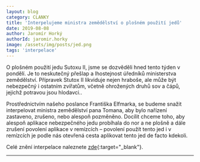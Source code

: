 ```yaml
---
layout: blog
category: CLANKY
title: 'Interpelujeme ministra zemědělství o plošném použití jedů'
date: 2019-08-08
author: Jaromír Horký
authorId: jaromir.horky
image: /assets/img/posts/jed.png   
tags: 'interpelace'
---
```


O plošném použití jedu Sutoxu II, jsme se dozvěděli hned tento týden v pondělí. Je to neskutečný přešlap a lhostejnost úředníků ministerstva zemědělství. Přípravek Stutox II likviduje nejen hraboše, ale může být nebezpečný i ostatním zvířatům, včetně ohrožených druhů sov a čápů, jejichž potravou jsou hlodavci..

Prostřednictvím našeho poslance Františka Elfmarka, se budeme snažit interpelovat ministra  zemědělství pana Tomana, aby bylo nařízení zastaveno, zrušeno, nebo alespoň pozměněno. Docílit chceme toho, aby alespoň aplikace nebezpečného jedu probíhala do nor a ne plošně a dále zrušení povolení aplikace v remízcích – povolení použít tento jed i v remízcích je podle nás otevřená cesta aplikovat tento jed de facto kdekoli.

Celé znění interpelace naleznete [zde](https://drive.google.com/file/d/1QHQwiA16jRV6Zw6R60Tl4WUEjnmLw0OP/view?fbclid=IwAR3ZCJ4HAlNsRfBlbfqtr048PlbT5Hc54pMZliePNPV4PRo6s6sWo2zwwa8){:target="_blank"}.

---
